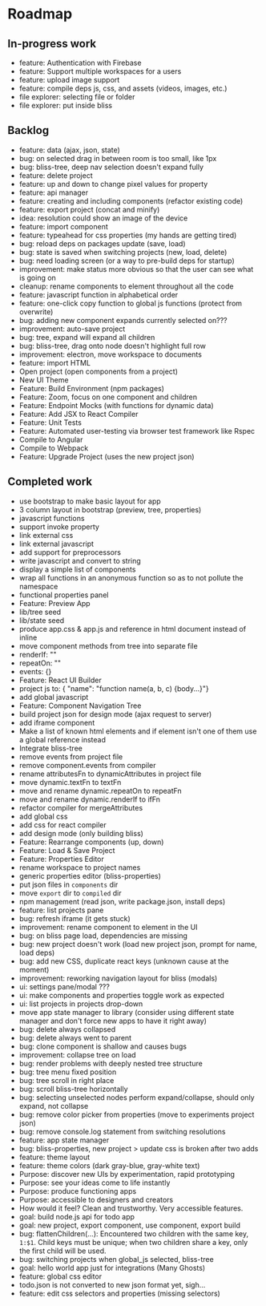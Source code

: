 # Roadmap

## In-progress work

- feature: Authentication with Firebase
- feature: Support multiple workspaces for a users
- feature: upload image support
- feature: compile deps js, css, and assets (videos, images, etc.)
- file explorer: selecting file or folder
- file explorer: put inside bliss

## Backlog

- feature: data (ajax, json, state)
- bug: on selected drag in between room is too small, like 1px
- bug: bliss-tree, deep nav selection doesn't expand fully
- feature: delete project
- feature: up and down to change pixel values for property
- feature: api manager
- feature: creating and including components (refactor existing code)
- feature: export project (concat and minify)
- idea: resolution could show an image of the device
- feature: import component
- feature: typeahead for css properties (my hands are getting tired)
- bug: reload deps on packages update (save, load)
- bug: state is saved when switching projects (new, load, delete)
- bug: need loading screen (or a way to pre-build deps for startup)
- improvement: make status more obvious so that the user can see what is going on
- cleanup: rename components to element throughout all the code
- feature: javascript function in alphabetical order
- feature: one-click copy function to global js functions (protect from overwrite)
- bug: adding new component expands currently selected on???
- improvement: auto-save project
- bug: tree, expand will expand all children
- bug: bliss-tree, drag onto node doesn't highlight full row
- improvement: electron, move workspace to documents
- feature: import HTML
- Open project (open components from a project)
- New UI Theme
- Feature: Build Environment (npm packages)
- Feature: Zoom, focus on one component and children
- Feature: Endpoint Mocks (with functions for dynamic data)
- Feature: Add JSX to React Compiler
- Feature: Unit Tests
- Feature: Automated user-testing via browser test framework like Rspec
- Compile to Angular
- Compile to Webpack
- Feature: Upgrade Project (uses the new project json)

## Completed work

- use bootstrap to make basic layout for app
- 3 column layout in bootstrap (preview, tree, properties)
- javascript functions
- support invoke property
- link external css
- link external javascript
- add support for preprocessors
- write javascript and convert to string
- display a simple list of components
- wrap all functions in an anonymous function so as to not pollute the namespace
- functional properties panel
- Feature: Preview App
- lib/tree seed
- lib/state seed
- produce app.css & app.js and reference in html document instead of inline
- move component methods from tree into separate file
- renderIf: ""
- repeatOn: ""
- events: {}
- Feature: React UI Builder
- project js to: { "name": "function name(a, b, c) {body...}"}
- add global javascript
- Feature: Component Navigation Tree
- build project json for design mode (ajax request to server)
- add iframe component
- Make a list of known html elements and if element isn't one of them use a global reference instead
- Integrate bliss-tree
- remove events from project file
- remove component.events from compiler
- rename attributesFn to dynamicAttributes in project file
- move dynamic.textFn to textFn
- move and rename dynamic.repeatOn to repeatFn
- move and rename dynamic.renderIf to ifFn
- refactor compiler for mergeAttributes
- add global css
- add css for react compiler
- add design mode (only building bliss)
- Feature: Rearrange components (up, down)
- Feature: Load & Save Project
- Feature: Properties Editor
- rename workspace to project names
- generic properties editor (bliss-properties)
- put json files in `components` dir
- move `export` dir to `compiled` dir
- npm management (read json, write package.json, install deps)
- feature: list projects pane
- bug: refresh iframe (it gets stuck)
- improvement: rename component to element in the UI
- bug: on bliss page load, dependencies are missing
- bug: new project doesn't work (load new project json, prompt for name, load deps)
- bug: add new CSS, duplicate react keys (unknown cause at the moment)
- improvement: reworking navigation layout for bliss (modals)
- ui: settings pane/modal ???
- ui: make components and properties toggle work as expected
- ui: list projects in projects drop-down
- move app state manager to library (consider using different state manager and don't force new apps to have it right away)
- bug: delete always collapsed
- bug: delete always went to parent
- bug: clone component is shallow and causes bugs
- improvement: collapse tree on load
- bug: render problems with deeply nested tree structure
- bug: tree menu fixed position
- bug: tree scroll in right place
- bug: scroll bliss-tree horizontally
- bug: selecting unselected nodes perform expand/collapse, should only expand, not collapse
- bug: remove color picker from properties (move to experiments project json)
- bug: remove console.log statement from switching resolutions
- feature: app state manager
- bug: bliss-properties, new project > update css is broken after two adds
- feature: theme layout
- feature: theme colors (dark gray-blue, gray-white text)
- Purpose: discover new UIs by experimentation, rapid prototyping
- Purpose: see your ideas come to life instantly
- Purpose: produce functioning apps
- Purpose: accessible to designers and creators
- How would it feel? Clean and trustworthy. Very accessible features.
- goal: build node.js api for todo app
- goal: new project, export component, use component, export build
- bug: flattenChildren(...): Encountered two children with the same key, `1:$1`. Child keys must be unique; when two children share a key, only the first child will be used.
- bug: switching projects when global_js selected, bliss-tree
- goal: hello world app just for integrations (Many Ghosts)
- feature: global css editor
- todo.json is not converted to new json format yet, sigh...
- feature: edit css selectors and properties (missing selectors)
